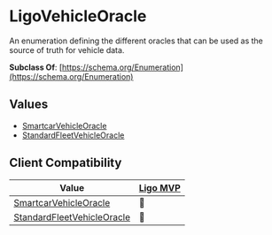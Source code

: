 # LigoVehicleOracle
An enumeration defining the different oracles that can be used as the source of truth for vehicle data.

**Subclass Of**: [https://schema.org/Enumeration](https://schema.org/Enumeration)

## Values
- [SmartcarVehicleOracle](./SmartcarVehicleOracle)
- [StandardFleetVehicleOracle](./StandardFleetVehicleOracle)

## Client Compatibility
| Value                                                      | [Ligo MVP](../../Clients/Ligo%20MVP) |
| ---------------------------------------------------------- | --------------------------------------- |
| [SmartcarVehicleOracle](./SmartcarVehicleOracle)           | 🚧                                      |
| [StandardFleetVehicleOracle](./StandardFleetVehicleOracle) | 🚧                                      |
